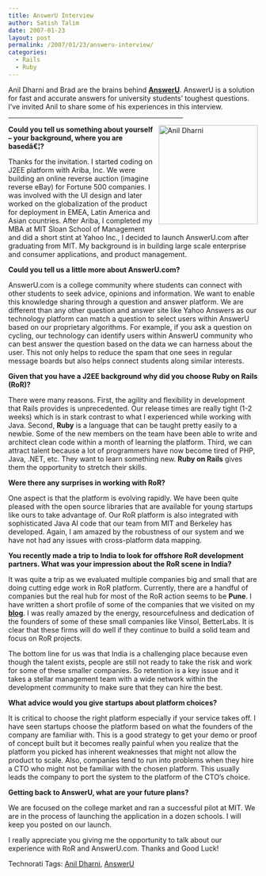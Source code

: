 ```yaml
---
title: AnswerU Interview
author: Satish Talim
date: 2007-01-23
layout: post
permalink: /2007/01/23/answeru-interview/
categories:
  - Rails
  - Ruby
---
```

<div>
  <!--adsense-->
</div>

<div>
  <p>
    Anil Dharni and Brad are the brains behind <strong><a href="http://www.answeru.com/" >AnswerU</a></strong>. AnswerU is a solution for fast and accurate answers for university students&#8217; toughest questions. I&#8217;ve invited Anil to share some of his experiences in this interview.
  </p>
  
  <hr align="center" width="70%" />
</div>

<div style="float: right; margin-left: 10px; margin-bottom: 10px;">
  <a href="http://rubylearning.com/images/Anil.jpg" title="Anil Dharni"><img src="http://rubylearning.com/images/Anil.jpg" width="200" height="200" alt="Anil Dharni" /></a>
</div>

<div>
  <p>
    <strong>Could you tell us something about yourself &#8211; your background, where you are basedâ€¦?</strong>
  </p>
  
  <p>
    Thanks for the invitation. I started coding on J2EE platform with Ariba, Inc. We were building an online reverse auction (imagine reverse eBay) for Fortune 500 companies. I was involved with the UI design and later worked on the globalization of the product for deployment in EMEA, Latin America and Asian countries. After Ariba, I completed my MBA at MIT Sloan School of Management and did a short stint at Yahoo Inc., I decided to launch AnswerU.com after graduating from MIT. My background is in building large scale enterprise and consumer applications, and product management.
  </p>
  
  <p>
    <strong>Could you tell us a little more about AnswerU.com?</strong>
  </p>
  
  <p>
    AnswerU.com is a college community where students can connect with other students to seek advice, opinions and information. We want to enable this knowledge sharing through a question and answer platform. We are different than any other question and answer site like Yahoo Answers as our technology platform can match a question to select users within AnswerU based on our proprietary algorithms. For example, if you ask a question on cycling, our technology can identify users within AnswerU community who can best answer the question based on the data we can harness about the user. This not only helps to reduce the spam that one sees in regular message boards but also helps connect students along similar interests.
  </p>
  
  <p>
    <strong>Given that you have a J2EE background why did you choose Ruby on Rails (RoR)?</strong>
  </p>
  
  <p>
    There were many reasons. First, the agility and flexibility in development that Rails provides is unprecedented. Our release times are really tight (1-2 weeks) which is in stark contrast to what I experienced while working with Java. Second, <strong>Ruby</strong> is a language that can be taught pretty easily to a newbie. Some of the new members on the team have been able to write and architect clean code within a month of learning the platform. Third, we can attract talent because a lot of programmers have now become tired of PHP, Java, .NET, etc. They want to learn something new. <strong>Ruby on Rails</strong> gives them the opportunity to stretch their skills.
  </p>
  
  <p>
    <strong>Were there any surprises in working with RoR?</strong>
  </p>
  
  <p>
    One aspect is that the platform is evolving rapidly. We have been quite pleased with the open source libraries that are available for young startups like ours to take advantage of. Our RoR platform is also integrated with sophisticated Java AI code that our team from MIT and Berkeley has developed. Again, I am amazed by the robustness of our system and we have not had any issues with cross-platform data mapping.
  </p>
  
  <p>
    <strong>You recently made a trip to India to look for offshore RoR development partners. What was your impression about the RoR scene in India?</strong>
  </p>
  
  <p>
    It was quite a trip as we evaluated multiple companies big and small that are doing cutting edge work in RoR platform. Currently, there are a handful of companies but the real hub for most of the RoR action seems to be <strong>Pune</strong>. I have written a short profile of some of the companies that we visited on my <strong><a href="http://adharni.wordpress.com/2006/12/05/ruby-on-rails-in-india/" >blog</a></strong>. I was really amazed by the energy, resourcefulness and dedication of the founders of some of these small companies like Vinsol, BetterLabs. It is clear that these firms will do well if they continue to build a solid team and focus on RoR projects.
  </p>
  
  <p>
    The bottom line for us was that India is a challenging place because even though the talent exists, people are still not ready to take the risk and work for some of these smaller companies. So retention is a key issue and it takes a stellar management team with a wide network within the development community to make sure that they can hire the best.
  </p>
  
  <p>
    <strong>What advice would you give startups about platform choices?</strong>
  </p>
  
  <p>
    It is critical to choose the right platform especially if your service takes off. I have seen startups choose the platform based on what the founders of the company are familiar with. This is a good strategy to get your demo or proof of concept built but it becomes really painful when you realize that the platform you picked has inherent weaknesses that might not allow the product to scale. Also, companies tend to run into problems when they hire a CTO who might not be familiar with the chosen platform. This usually leads the company to port the system to the platform of the CTO&#8217;s choice.
  </p>
  
  <p>
    <strong>Getting back to AnswerU, what are your future plans?</strong>
  </p>
  
  <p>
    We are focused on the college market and ran a successful pilot at MIT. We are in the process of launching the application in a dozen schools. I will keep you posted on our launch.
  </p>
  
  <p>
    I really appreciate you giving me the opportunity to talk about our experience with RoR and AnswerU.com. Thanks and Good Luck!
  </p>
</div>

<div>
  <a href="http://technorati.com/tag/Instant+Rails" rel="tag"></a><a href="http://technorati.com/tag/Quick+Ruby" rel="tag"></a><a href="http://technorati.com/tag/Instant+Rails" rel="tag"></a><a href="http://technorati.com/tag/Pune+Ruby" rel="tag"></a><a href="http://technorati.com/tag/Quick+Ruby+Guide" rel="tag"></a><a href="http://technorati.com/tag/Programming+Languages" rel="tag"></a><a href="http://technorati.com/tag/Blogs" rel="tag"></a><a href="http://technorati.com/tag/Ruby" rel="tag"></a><a href="http://technorati.com/tag/Ruby+on+Rails" rel="tag"></a><a href="http://technorati.com/tag/PuneRuby" rel="tag"></a><a href="http://technorati.com/tag/QuickRuby" rel="tag"></a><a href="http://technorati.com/tag/PuneBloggers" rel="tag"></a><a href="http://technorati.com/tag/PuneBlogs" rel="tag"></a><a href="http://technorati.com/tag/Blogosphere" rel="tag"></a><a href="http://technorati.com/tag/Digg" rel="tag"></a><a href="http://technorati.com/tag/Media" rel="tag"></a><a href="http://technorati.com/tag/Tip" rel="tag"></a><a href="http://technorati.com/tag/RSS" rel="tag"></a><a href="http://technorati.com/tag/Marketing" rel="tag"></a><a href="http://technorati.com/tag/News" rel="tag"></a><a href="http://technorati.com/tag/IndianGuru" rel="tag"></a><a href="http://technorati.com/tag/Blogging" rel="tag"></a><a href="http://technorati.com/tag/Internet" rel="tag"></a><a href="http://technorati.com/tag/Blog" rel="tag"></a><a href="http://technorati.com/tag/Technical+Support" rel="tag"></a><a href="http://technorati.com/tag/Free+Software" rel="tag"></a><a href="http://technorati.com/tag/Help" rel="tag"></a><a href="http://technorati.com/tag/Pune" rel="tag"></a><a href="http://technorati.com/tag/India" rel="tag"></a><a href="http://technorati.com/tag/SatishTalim" rel="tag"></a><a href="http://technorati.com/tag/Satish+Talim" rel="tag"></a><a href="http://technorati.com/tag/Weblog" rel="tag"></a><a href="http://technorati.com/tag/Weblogs" rel="tag"></a><a href="http://technorati.com/tag/Training" rel="tag"></a><a href="http://technorati.com/tag/Free+Training" rel="tag"></a><a href="http://technorati.com/tag/Tutorial" rel="tag"></a><a href="http://technorati.com/tag/Education" rel="tag"></a><a href="http://technorati.com/tag/Teacher" rel="tag"></a><a href="http://technorati.com/tag/Learning+Ruby" rel="tag"></a>
</div>

Technorati Tags: <a href="http://technorati.com/tag/Anil+Dharni" rel="tag">Anil Dharni</a>, <a href="http://technorati.com/tag/AnswerU" rel="tag">AnswerU</a>
